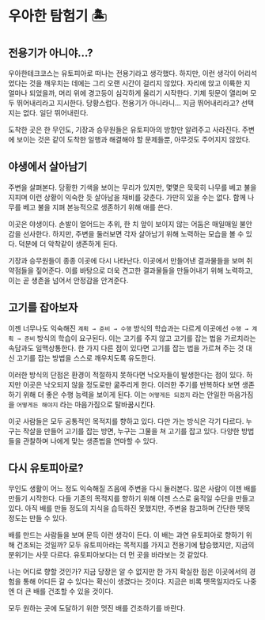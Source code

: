 # 우아한 탐험기 🏝

## 전용기가 아니야...?

우아한테크코스는 유토피아로 떠나는 전용기라고 생각했다. 하지만, 이런 생각이 어리석었다는 것을 깨우치는 데에는 그리 오랜 시간이 걸리지 않았다. 자리에 앉고 이륙한 지 얼마나 되었을까, 머리 위에 경고등이 심각하게 울리기 시작한다. 기체 뒷문이 열리며 모두 뛰어내리라고 지시한다. 당황스럽다. 전용기가 아니라니... 지금 뛰어내리라고? 선택지는 없다. 일단 뛰어내린다.

도착한 곳은 한 무인도, 기장과 승무원들은 유토피아의 방향만 알려주고 사라진다. 주변에 보이는 것은 같이 도착한 일행과 해결해야 할 문제들뿐, 아무것도 주어지지 않았다.

## 야생에서 살아남기

주변을 살펴본다. 당황한 기색을 보이는 무리가 있지만, 몇몇은 묵묵히 나무를 베고 불을 지피며 이런 상황이 익숙한 듯 살아남을 채비를 갖춘다. 가만히 있을 수는 없다. 함께 나무를 베고 불을 지펴 본능적으로 생존하기 위해 애를 쓴다.

이곳은 야생이다. 손발이 얼어드는 추위, 한 치 앞이 보이지 않는 어둠은 매일매일 불안감을 선사한다. 하지만, 주변을 둘러보면 각자 살아남기 위해 노력하는 모습을 볼 수 있다. 덕분에 더 악착같이 생존하게 된다.

기장과 승무원들이 종종 이곳에 다시 나타난다. 이곳에서 만들어낸 결과물들을 보며 취약점들을 짚어준다. 이를 바탕으로 더욱 견고한 결과물들을 만들어내기 위해 노력하고, 이는 곧 생존을 넘어서 안정감을 안겨준다.

## 고기를 잡아보자

이젠 너무나도 익숙해진 `계획 → 준비 → 수행` 방식의 학습과는 다르게 이곳에선 `수행 → 계획 → 준비` 방식의 학습이 요구된다. 이는 고기를 주지 않고 고기를 잡는 법을 가르치라는 속담과도 일맥상통한다. 한 가지 다른 점이 있다면 고기를 잡는 법을 가르쳐 주는 것 대신 고기를 잡는 방법을 스스로 깨우치도록 유도한다.

이러한 방식의 단점은 환경이 적절하지 못하다면 낙오자들이 발생한다는 점이 있다. 하지만 이곳은 낙오되지 않을 정도로만 굶주리게 한다. 이러한 주기를 반복하다 보면 생존하기 위해 더 좋은 수행 능력을 보이게 된다. 이는 `어떻게든 되겠지` 라는 안일한 마음가짐을 `어떻게든 해야지` 라는 마음가짐으로 탈바꿈시킨다.

이곳 사람들은 모두 공통적인 목적지를 향하고 있다. 다만 가는 방식은 각기 다르다. 누구는 작살을 만들어 고기를 잡는 방면, 누구는 그물을 쳐 고기를 잡고 있다. 다양한 방법들을 관찰하며 나에게 맞는 생존법을 연마할 수 있다.

## 다시 유토피아로?

무인도 생활이 어느 정도 익숙해질 즈음에 주변을 다시 둘러본다. 많은 사람이 이젠 배를 만들기 시작한다. 다들 기존의 목적지를 향하기 위해 이젠 스스로 움직일 수단을 만들고 있다. 아직 배를 만들 정도의 지식을 습득하진 못했지만, 주변을 참고하며 간단한 뗏목 정도는 만들 수 있다.

배를 만드는 사람들을 보며 문득 이런 생각이 든다. 이 배는 과연 유토피아로 향하기 위해 건조되는 것일까? 모두 유토피아라는 목적지를 가지고 전용기에 탑승했지만, 지금의 분위기는 사뭇 다르다. 유토피아보다는 더 먼 곳을 바라보는 것 같았다.

나는 어디로 향할 것인가? 지금 당장은 알 수 없지만 한 가지 확실한 점은 이곳에서의 경험을 통해 어디든 갈 수 있다는 확신이 생겼다는 것이다. 지금은 비록 뗏목일지라도 나중엔 더 큰 배를 건조할 수 있을 것이다.

모두 원하는 곳에 도달하기 위한 멋진 배를 건조하기를 바란다.
